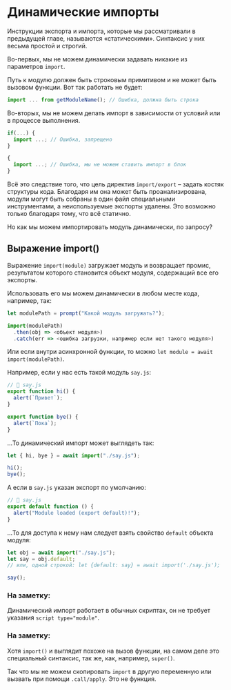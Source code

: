 # Динамические импорты

Инструкции экспорта и импорта, которые мы рассматривали в предыдущей главе, называются «статическими». Синтаксис у них весьма простой и строгий.

Во-первых, мы не можем динамически задавать никакие из параметров `import`.

Путь к модулю должен быть строковым примитивом и не может быть вызовом функции. Вот так работать не будет:

```javascript
import ... from getModuleName(); // Ошибка, должна быть строка
```

Во-вторых, мы не можем делать импорт в зависимости от условий или в процессе выполнения.

```javascript
if(...) {
  import ...; // Ошибка, запрещено
}

{
  import ...; // Ошибка, мы не можем ставить импорт в блок
}
```

Всё это следствие того, что цель директив `import/export` – задать костяк структуры кода. Благодаря им она может быть проанализирована, модули могут быть собраны в один файл специальными инструментами, а неиспользуемые экспорты удалены. Это возможно только благодаря тому, что всё статично.

Но как мы можем импортировать модуль динамически, по запросу?

## Выражение import()

Выражение `import(module)` загружает модуль и возвращает промис, результатом которого становится объект модуля, содержащий все его экспорты.

Использовать его мы можем динамически в любом месте кода, например, так:

```javascript
let modulePath = prompt("Какой модуль загружать?");

import(modulePath)
  .then(obj => <объект модуля>)
  .catch(err => <ошибка загрузки, например если нет такого модуля>)
```

Или если внутри асинхронной функции, то можно `let module = await import(modulePath)`.

Например, если у нас есть такой модуль `say.js`:

```javascript
// 📁 say.js
export function hi() {
  alert(`Привет`);
}

export function bye() {
  alert(`Пока`);
}
```

…То динамический импорт может выглядеть так:

```javascript
let { hi, bye } = await import("./say.js");

hi();
bye();
```

А если в `say.js` указан экспорт по умолчанию:

```javascript
// 📁 say.js
export default function () {
  alert("Module loaded (export default)!");
}
```

…То для доступа к нему нам следует взять свойство `default` объекта модуля:

```javascript
let obj = await import("./say.js");
let say = obj.default;
// или, одной строкой: let {default: say} = await import('./say.js');

say();
```

### На заметку:

Динамический импорт работает в обычных скриптах, он не требует указания `script type="module"`.

### На заметку:

Хотя `import()` и выглядит похоже на вызов функции, на самом деле это специальный синтаксис, так же, как, например, `super()`.

Так что мы не можем скопировать `import` в другую переменную или вызвать при помощи `.call/apply`. Это не функция.
